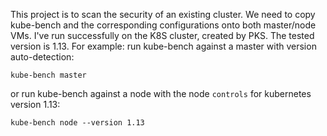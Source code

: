 This project is to scan the security of an existing cluster.
We need to copy kube-bench and the corresponding configurations onto both master/node VMs. I've run successfully on the K8S cluster, created by PKS. The tested version is 1.13.
For example:
run kube-bench against a master with version auto-detection:

```
kube-bench master
```

or run kube-bench against a node with the node `controls` for kubernetes
version 1.13:
```
kube-bench node --version 1.13
```

